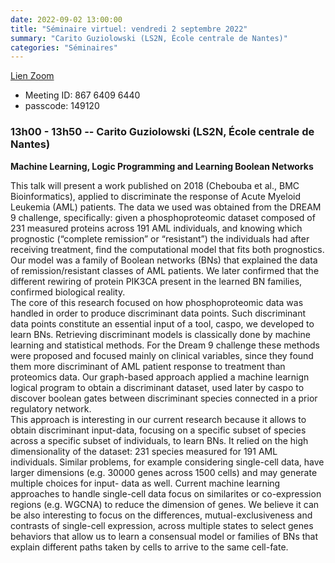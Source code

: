 ```yaml
---
date: 2022-09-02 13:00:00
title: "Séminaire virtuel: vendredi 2 septembre 2022"
summary: "Carito Guziolowski (LS2N, École centrale de Nantes)"
categories: "Séminaires"
---
```



[Lien Zoom](https://u-bordeaux-fr.zoom.us/j/86764096440?pwd=b01qOG04RTMvRWNOVHBYR1ZIbkVaUT09)
* Meeting ID: 867 6409 6440
* passcode: 149120 

### 13h00 - 13h50 -- Carito Guziolowski (LS2N, École centrale de Nantes)

**Machine Learning, Logic Programming and Learning Boolean Networks**

This talk will present a work published on 2018 (Chebouba et al., BMC Bioinformatics),
applied to discriminate the response of Acute Myeloid Leukemia (AML) patients. The data we
used was obtained from the DREAM 9 challenge, specifically: given a phosphoproteomic
dataset composed of 231 measured proteins across 191 AML individuals, and knowing which
prognostic (“complete remission” or “resistant”) the individuals had after receiving treatment,
find the computational model that fits both prognostics. Our model was a family of Boolean
networks (BNs) that explained the data of remission/resistant classes of AML patients. We
later confirmed that the different rewiring of protein PIK3CA present in the learned BN
families, confirmed biological reality.\
The core of this research focused on how phosphoproteomic data was handled in order to
produce discriminant data points. Such discriminant data points constitute an essential input
of a tool, caspo, we developed to learn BNs. Retrieving discriminant models is classically done
by machine learning and statistical methods. For the Dream 9 challenge these methods were
proposed and focused mainly on clinical variables, since they found them more discriminant of
AML patient response to treatment than proteomics data. Our graph-based approach applied
a machine learnign logical program to obtain a discriminant dataset, used later by caspo to
discover boolean gates between discriminant species connected in a prior regulatory network.\
This approach is interesting in our current research because it allows to obtain discriminant
input-data, focusing on a specific subset of species across a specific subset of individuals, to
learn BNs. It relied on the high dimensionality of the dataset: 231 species measured for 191
AML individuals. Similar problems, for example considering single-cell data, have larger
dimensions (e.g. 30000 genes across 1500 cells) and may generate multiple choices for input-
data as well. Current machine learning approaches to handle single-cell data focus on
similarites or co-expression regions (e.g. WGCNA) to reduce the dimension of genes. We
believe it can be also interesting to focus on the differences, mutual-exclusiveness and
contrasts of single-cell expression, across multiple states to select genes behaviors that allow
us to learn a consensual model or families of BNs that explain different paths taken by cells to
arrive to the same cell-fate.
